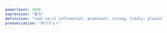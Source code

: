 ```yaml
---
powerlevel: 1836
expression: "有力"
definition: "(adj-na,n) influential; prominent; strong; likely; plausible; potent; (P)"
pronunciation: "ゆうりょく"
---
```

